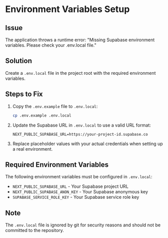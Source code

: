# Environment Variables Setup

## Issue
The application throws a runtime error: "Missing Supabase environment variables. Please check your .env.local file."

## Solution
Create a `.env.local` file in the project root with the required environment variables.

## Steps to Fix

1. Copy the `.env.example` file to `.env.local`:
   ```bash
   cp .env.example .env.local
   ```

2. Update the Supabase URL in `.env.local` to use a valid URL format:
   ```env
   NEXT_PUBLIC_SUPABASE_URL=https://your-project-id.supabase.co
   ```

3. Replace placeholder values with your actual credentials when setting up a real environment.

## Required Environment Variables

The following environment variables must be configured in `.env.local`:

- `NEXT_PUBLIC_SUPABASE_URL` - Your Supabase project URL
- `NEXT_PUBLIC_SUPABASE_ANON_KEY` - Your Supabase anonymous key
- `SUPABASE_SERVICE_ROLE_KEY` - Your Supabase service role key

## Note
The `.env.local` file is ignored by git for security reasons and should not be committed to the repository.
